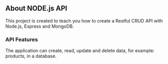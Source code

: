 ## About NODE.js API

This project is created to teach you how to create a Restful CRUD API with Node.js, Express and MongoDB.


### API Features

The application can create, read, update and delete data, for example: products, in a database. 
